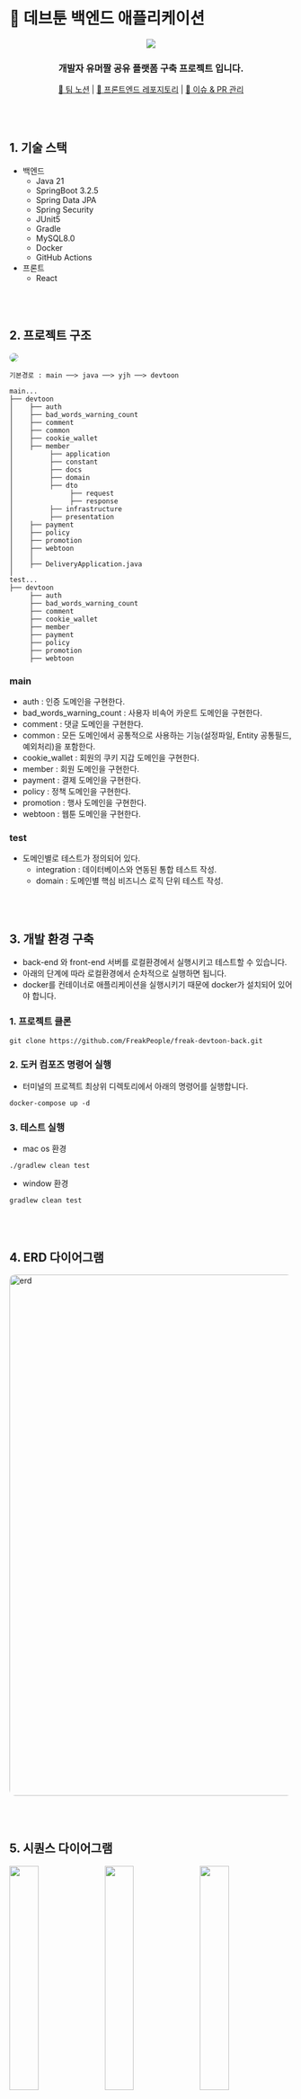 # 📖 데브툰 백엔드 애플리케이션

<div align='center'>

  <kbd><img src = "https://github.com/user-attachments/assets/e5287461-7551-4a25-939f-1440522865d9"></kbd>

  <h3>개발자 유머짤 공유 플랫폼 구축 프로젝트 입니다.</h3>
  
  <a href='https://topaz-raincoat-203.notion.site/79f0935cded3430385c781e0f1e8fe9c?pvs=74'>📒 팀 노션</a> | 
  <a href='https://github.com/FreakPeople/freak-devtoon-front'>🎨 프론트엔드 레포지토리</a> |
  <a href='https://github.com/FreakPeople/freak-devtoon-back/pulls?page=3&q=is%3Apr+is%3Aclosed'>🎨 이슈 & PR 관리</a>
</div>

<br><br>

## 1. 기술 스택
- 백엔드
  - Java 21
  - SpringBoot 3.2.5
  - Spring Data JPA
  - Spring Security
  - JUnit5
  - Gradle
  - MySQL8.0
  - Docker
  - GitHub Actions
- 프론트
  - React

<br><br>

## 2. 프로젝트 구조

<kbd><img src = "https://github.com/user-attachments/assets/6f86e761-48d1-4683-bead-c2571dd4af1b" style="border-radius: 10px;"></kbd>


```
기본경로 : main ──> java ──> yjh ──> devtoon

main...
├── devtoon
│    ├── auth
│    ├── bad_words_warning_count
│    ├── comment
│    ├── common
│    ├── cookie_wallet
│    ├── member
│         ├── application
│         ├── constant
│         ├── docs
│         ├── domain
│         ├── dto
│              ├── request
│              ├── response
│         ├── infrastructure
│         ├── presentation
│    ├── payment
│    ├── policy
│    ├── promotion
│    ├── webtoon
│    │      
│    ├── DeliveryApplication.java
│
test...
├── devtoon
     ├── auth
     ├── bad_words_warning_count
     ├── comment
     ├── cookie_wallet
     ├── member
     ├── payment
     ├── policy
     ├── promotion
     ├── webtoon
```
### main
- auth : 인증 도메인을 구현한다.
- bad_words_warning_count : 사용자 비속어 카운트 도메인을 구현한다.
- comment : 댓글 도메인을 구현한다.
- common : 모든 도메인에서 공통적으로 사용하는 기능(설정파일, Entity 공통필드, 예외처리)을 포함한다.
- cookie_wallet : 회원의 쿠키 지갑 도메인을 구현한다.
- member : 회원 도메인을 구현한다.
- payment : 결제 도메인을 구현한다.
- policy : 정책 도메인을 구현한다.
- promotion : 행사 도메인을 구현한다.
- webtoon : 웹툰 도메인을 구현한다.

### test
- 도메인별로 테스트가 정의되어 있다.
  - integration : 데이터베이스와 연동된 통합 테스트 작성.
  - domain : 도메인별 핵심 비즈니스 로직 단위 테스트 작성.

<br><br>

## 3. 개발 환경 구축
- back-end 와 front-end 서버를 로컬환경에서 실행시키고 테스트할 수 있습니다.
- 아래의 단계에 따라 로컬환경에서 순차적으로 실행하면 됩니다.
- docker를 컨테이너로 애플리케이션을 실행시키기 때문에 docker가 설치되어 있어야 합니다.

### 1. 프로젝트 클론
```
git clone https://github.com/FreakPeople/freak-devtoon-back.git
```

### 2. 도커 컴포즈 명령어 실행
- 터미널의 프로젝트 최상위 디렉토리에서 아래의 명령어를 실행합니다.
```
docker-compose up -d
```

### 3. 테스트 실행
- mac os 환경
```
./gradlew clean test
```
- window 환경
```
gradlew clean test
```

<br><br>

## 4. ERD 다이어그램
<img width="928" alt="erd" src="https://github.com/user-attachments/assets/c96d56e7-7ab6-4d67-922e-4734e82c5d3b" style="border-radius: 10px;">

<br><br>

## 5. 시퀀스 다이어그램
<div>
  <kbd>
    <img src="https://github.com/user-attachments/assets/93a3891d-8a3e-4804-976a-a6e587b9e66d" width="32%">
    <img src="https://github.com/user-attachments/assets/8f673036-5e57-4ad3-9d6c-cce4a23638a2" width="32%">
    <img src="https://github.com/user-attachments/assets/6177da44-a3a9-42b6-b8a5-12a512b24c9b" width="32%">
    <img src="https://github.com/user-attachments/assets/fc5a5cf7-95c5-4f21-9aa0-1bee8b29e5f7" width="32%">
    <img src="https://github.com/user-attachments/assets/d9a201e6-4b73-4b4b-b29f-e96b26261a5f" width="32%">
    <img src="https://github.com/user-attachments/assets/ffea7fbd-e884-45ea-aab4-e6640b4f627c" width="32%">
    <img src="https://github.com/user-attachments/assets/b61ada94-1972-4881-af65-af029dfc172c" width="32%">
    <img src="https://github.com/user-attachments/assets/989b8372-41ba-4dac-8ac2-8edb0f30cd00" width="32%">
    <img src="https://github.com/user-attachments/assets/e4b0677a-7092-41fd-b5cb-ea342e8ccd79" width="32%">
  </kbd>
</div>

<br><br>

## 6. API 명세서

### 인증 API
<details>
<summary>로그인</summary>

`POST /v1/auth/authenticate`
```
Request
{
  "email" : "string",
  "password" : "string"
}
```

```
Response / 200 OK
{
  "statusMessage" : "string",
  "data" : {}
}
```
---
</details>

### 회원 API
<details>
<summary>웹툰 구독자 회원 등록</summary>

`POST /v1/members`

```
Request
{
  "name" : "string",
  "email" : "string",
  "password" : "string"
}
```

```
Response / 200 OK
{
  "statusMessage" : "string",
  "data" : {}
}
```
---
</details>
<details>
<summary>웹툰 구독자 회원 조회</summary>

`GET /v1/members/{id}`

```
Response / 200 OK
{
  "statusMessage" : "string",
  "data" : {}
}
```
---
</details>
<details>
<summary>웹툰 구독자 회원 등급 변경</summary>

`PATCH /v1/members/{id}`

```
Request
{
  "membershipStatus" : "string"
}
```

```
Response / 200 OK
{
  "statusMessage" : "string",
  "data" : {}
}
```
---
</details>
<details>
<summary>내 정보 조회</summary>

`GET /v1/members/my`

```
Response / 200 OK
{
  "statusMessage" : "string",
  "data" : {}
}
```
---
</details>

### 웹툰 API
<details>
<summary>웹툰 등록</summary>

`POST /v1/webtoons`

```
Request
{
  "request": {
    "title": "string",
    "writerName": "string",
    "genre": "string"
  },
  "image": "string"
}
```

```
Response / 200 OK
{
  "statusMessage" : "string",
  "data" : {}
}
```
---
</details>
<details>
<summary>웹툰 이미지 조회</summary>

`GET /v1/webtoons/{id}/images/{fileName}`

```
Response / 200 OK
{
  string
}
```
---
</details>
<details>
<summary>웹툰 조회</summary>

`GET /v1/webtoons/{id}`

```
Response / 200 OK
{
  "statusMessage" : "string",
  "data" : {}
}
```
---
</details>
<details>
<summary>웹툰 전체 조회</summary>

`GET /v1/webtoons`

```
Response / 200 OK
{
  "statusMessage" : "string",
  "data" : {}
}
```
---
</details>
<details>
<summary>인증한 회원이 게시한 웹툰 전체 조회</summary>

`GET /v1/webtoons/my`

```
Response / 200 OK
{
  "statusMessage" : "string",
  "data" : {}
}
```
---
</details>

### 댓글 API
<details>
<summary>댓글 등록</summary>

`POST /v1/comments`

```
Request
{
  "webtoonId": 0,
  "content": "string"
}
```

```
Response / 200 OK
{
  "statusMessage" : "string",
  "data" : {}
}
```
---
</details>
<details>
<summary>댓글 조회</summary>

`GET /v1/comments/{id}`

```
Response / 200 OK
{
  "statusMessage" : "string",
  "data" : {}
}
```
---
</details>
<details>
<summary>특정 웹툰의 모든 댓글 조회</summary>

`GET /v1/comments`

```
Response / 200 OK
{
  "statusMessage" : "string",
  "data" : {}
}
```
---
</details>

### 쿠키 지갑 API
<details>
<summary>쿠키 지갑 조회</summary>

`GET /v1/cookie-wallets`

```
Response / 200 OK
{
  "statusMessage" : "string",
  "data" : {}
}
```
---
</details>
<details>
<summary>내 쿠키 지갑 조회</summary>

`GET /v1/cookie-wallets/my`

```
Response / 200 OK
{
  "statusMessage" : "string",
  "data" : {}
}
```
---
</details>
<details>
<summary>쿠키 증가</summary>

`PUT /v1/cookie-wallets/increase`

```
Request
{
  "quantity": 0
}
```

```
Response / 200 OK
{
  "statusMessage" : "string",
  "data" : {}
}
```
---
</details>
<details>
<summary>쿠키 감소</summary>

`PUT /v1/cookie-wallets/decrease`

```
Request
{
   "quantity": 0
}
```

```
Response / 200 OK
{
  "statusMessage" : "string",
  "data" : {}
}
```
---
</details>

### 비속어 경고 API
<details>
<summary>비속어 카운트 조회</summary>

`GET /v1/bad-words-warning-count`

```
Response / 200 OK
{
  "statusMessage" : "string",
  "data" : {}
}
```
---
</details>
<details>
<summary>비속어 카운트 증가</summary>

`PUT /v1/bad-words-warning-count/increase`

```
Response / 200 OK
{
  "statusMessage" : "string",
  "data" : {}
}
```
---
</details>
<details>
<summary>내 비속어 카운트 조회</summary>

`GET /v1/bad-words-warning-count/my`

```
Response / 200 OK
{
  "statusMessage" : "string",
  "data" : {}
}
```
---
</details>

### 웹툰 결제 API
<details>
<summary>웹툰 미리보기 결제</summary>

`POST /v1/webtoon-payments`

```
Request
{
  "memberId": 0,
  "webtoonId": 0,
  "webtoonDetailId": 0
}
```

```
Response / 200 OK
{
  "statusMessage" : "string",
  "data" : {}
}
```
---
</details>
<details>
<summary>특정 회원 웹툰 결제 내역 단건 조회</summary>

`GET /v1/webtoon-payments/{memberId}`

```
Response / 200 OK
{
  "statusMessage" : "string",
  "data" : {}
}
```
---
</details>

### 쿠키 결제 API
<details>
<summary>쿠키 결제</summary>

`POST /v1/cookie-payments`

```
Request
{
  "getMemberId": 0,
  "quantity": 2147483647
}
```

```
Response / 200 OK
{
  "statusMessage" : "string",
  "data" : {}
}
```
---
</details>
<details>
<summary>특정 회원 쿠키 결제 내역 단건 조회</summary>

`GET /v1/cookie-payments/{memberId}`

```
Response / 200 OK
{
  "statusMessage" : "string",
  "data" : {}
}
```
---
</details>

### 프로모션 API
<details>
<summary>프로모션 등록</summary>

`POST /v1/promotions`

```
Request
{
  "description": "string",
  "discountType": "CASH_DISCOUNT",
  "discountRate": 0,
  "discountQuantity": 0,
  "isDiscountDuplicatable": true,
  "startDate": "2024-07-14T07:10:18.145Z",
  "endDate": "2024-07-14T07:10:18.145Z",
  "promotionAttributes": [
    {
      "attributeName": "string",
      "attributeValue": "string"
    }
  ]
}
```

```
Response / 200 OK
{
  "statusMessage" : "string",
  "data" : {}
}
```
---
</details>
<details>
<summary>프로모션 삭제(종료)</summary>

`DELETE /v1/promotions/{id}`

```
Response / 200 OK
{
  "statusMessage" : "string",
  "data" : {}
}
```
---
</details>
<details>
<summary>현재 적용 가능한 모든 프로모션 조회</summary>

`GET /v1/promotions/now`

```
Response / 200 OK
{
  "statusMessage": "string",
  "data": [
    {
      "promotionId": 0,
      "description": "string",
      "discountType": "CASH_DISCOUNT",
      "discountRate": 0,
      "discountQuantity": 0,
      "isDiscountDuplicatable": true,
      "startDate": "2024-07-14T07:39:29.607Z",
      "endDate": "2024-07-14T07:39:29.607Z"
    }
  ]
}
```
---
</details>
<details>
<summary>현재 적용 가능한 프로모션에 포함된 모든 프로모션 속성 조회</summary>

`GET /v1/promotions/now/{id}`

```
Response / 200 OK
{
  "statusMessage": "string",
  "data": [
    {
      "attributeId": 0,
      "promotionId": 0,
      "attributeName": "string",
      "attributeValue": "string"
    }
  ]
}
```
---
</details>
<details>
<summary>종료된 모든 프로모션 조회</summary>

`GET /v1/promotions/ended`

```
Response / 200 OK
{
  "statusMessage" : "string",
  "data" : {}
}
```
---
</details>

### 정책 API
<details>
<summary>정책 등록</summary>

`POST /v1/policies`

```
Request
{
  "policyName": "string",
  "startDate": "2024-07-14T07:44:07.802Z",
  "endDate": "2024-07-14T07:44:07.802Z",
  "cookiePrice": 0,
  "cookieQuantityPerEpisode": 0,
  "warningThreshold": 0
}
```

```
Response / 200 OK
{
  "statusMessage" : "string",
  "data" : {}
}
```
---
</details>

<details>
<summary>쿠키 정책 조회</summary>

`GET /v1/policies/cookie-policy`

```
Response / 200 OK
{
  "statusMessage" : "string",
  "data" : {}
}
```
---
</details>

<details>
<summary>비속어 정책 조회</summary>

`GET /v1/policies/bad-words-policy`

```
Response / 200 OK
{
  "statusMessage" : "string",
  "data" : {}
}
```
---
</details>

<br><br>

## 7. 화면 구성
|![회원가입](https://github.com/user-attachments/assets/37aeea37-3959-463f-b64f-743537c15658)|![웹툰조회](https://github.com/user-attachments/assets/8958f9ed-2f56-45d2-b6c8-c01d8662062b)|  
| :--------------------------------------------------------------------------------------: | :--------------------------------------------------------------------------------------: |
|                                       회원가입                                             |                                         웹툰조회                                           |

|![웹툰등록](https://github.com/user-attachments/assets/867c97bb-c382-4160-aee1-e394cd6236f0)|![웹툰등록완료](https://github.com/user-attachments/assets/693ad5da-7db7-4499-ac40-1bbfb9c09f69)|
| :--------------------------------------------------------------------------------------: | :--------------------------------------------------------------------------------------: |
|                                       웹툰등록                                             |                                        웹툰등록완료                                         |

|![댓글조회](https://github.com/user-attachments/assets/0395e25f-c754-4f4b-96a1-76cde47c09b4)|![댓글등록](https://github.com/user-attachments/assets/89bdc754-5804-4a22-9803-3835efdce28a)|
| :--------------------------------------------------------------------------------------: | :--------------------------------------------------------------------------------------: |
|                                       댓글조회                                             |                                         댓글등록                                           |

|![정책 및 프로모션 조회](https://github.com/user-attachments/assets/8d0c45e5-9cb6-44e7-93b9-196e139679f5)|![내정보조회](https://github.com/user-attachments/assets/7dfc35c8-da94-4607-8224-eb5c9e619a7f)|
| :--------------------------------------------------------------------------------------: | :--------------------------------------------------------------------------------------: |
|                                   정책 및 프로모션 조회                                       |                                        내정보조회                                          |

<br><br>


## 8. 스터디
✏️ <a href='https://lealea.tistory.com/327'>프로젝트 기획부터 설계까지</a>  
✏️ <a href='https://lealea.tistory.com/328'>Git 활용하여 자신있게 프로젝트 협업하기</a>  
✏️ <a href='https://lealea.tistory.com/332'>다양한 정책을 쉽게 등록하고 삭제하기</a>  
✏️ <a href='https://lealea.tistory.com/333'>이제 너만 믿는다, 테스트 코드 작성하기</a>  
✏️ <a href='https://lealea.tistory.com/336'>리팩토링 모음.zip</a>  
✏️ <a href='https://lealea.tistory.com/337'>리팩토링: 프로모션 조회 설계 개선 및 성능 최적화 도전하기 - 설계 편</a>  
✏️ <a href='https://lealea.tistory.com/338'>리팩토링: 프로모션 조회 설계 개선 및 성능 최적화 도전하기 - 성능 최적화 편</a>  
✏️ <a href='https://lealea.tistory.com/339'>리팩토링: 쿠키 결제 로직 4단계로 개선하기 (feat. 원시값 포장)</a>  
✏️ <a href='https://wlgns2305.tistory.com/category/%ED%94%84%EB%A1%9C%EC%A0%9D%ED%8A%B8/%EB%8D%B0%EB%B8%8C%ED%88%B0'>스프링 환경에서 비동기 프로그래밍 적용해보기</a>  
✏️ <a href='https://wlgns2305.tistory.com/entry/%EB%8D%B0%EB%B8%8C%ED%88%B0-CI-%EC%A0%81%EC%9A%A9%ED%95%98%EA%B8%B0'>CI 적용하기</a>


<br><br>

## 9. 팀원
|                                   BackEnd                                    |                                    BackEnd                                    |
|:----------------------------------------------------------------------------:|:-----------------------------------------------------------------------------:|
| <img src="https://avatars.githubusercontent.com/u/78125105?v=4" width="100"> | <img src="https://avatars.githubusercontent.com/u/87998104?v=4" width="100"> |
|                         [황유정](https://github.com/youjungHwang)                          |                      [정지훈](https://github.com/Jeongjjuna)                      |
